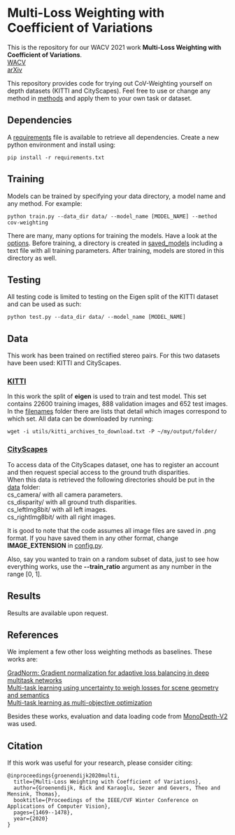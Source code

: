 # Multi-Loss Weighting with Coefficient of Variations
This is the repository for our WACV 2021 work **Multi-Loss Weighting with Coefficient of Variations**. \
[WACV](https://openaccess.thecvf.com/content/WACV2021/papers/Groenendijk_Multi-Loss_Weighting_With_Coefficient_of_Variations_WACV_2021_paper.pdf) \
[arXiv](https://arxiv.org/abs/2009.01717)

This repository provides code for trying out CoV-Weighting yourself on depth datasets (KITTI and CityScapes). Feel free to use or change any method in [methods](methods/) and apply them to your own task or dataset.

## Dependencies
A [requirements](requirements.txt) file is available to retrieve all dependencies. Create a new python environment and install using:
```shell
pip install -r requirements.txt
``` 

## Training
Models can be trained by specifying your data directory, a model name and any method. For example:
```shell
python train.py --data_dir data/ --model_name [MODEL_NAME] --method cov-weighting
```
There are many, many options for training the models. Have a look at the [options](options/).
Before training, a directory is created in [saved_models](saved_models/) including a text file with all training parameters. After training, models are stored in this directory as well.

## Testing  
All testing code is limited to testing on the Eigen split of the KITTI dataset and can be used as such:
```shell
python test.py --data_dir data/ --model_name [MODEL_NAME]
```

## Data
This work has been trained on rectified stereo pairs. For this two datasets have been used: KITTI and CityScapes.
### [KITTI](http://www.cvlibs.net/datasets/kitti/raw_data.php)
In this work the split of **eigen** is used to train and test model. This set contains 22600 training images, 888 validation images and 652 test images.  
In the [filenames](utils/filenames) folder there are lists that detail which images correspond to which set. All data can be downloaded by running:
```shell
wget -i utils/kitti_archives_to_download.txt -P ~/my/output/folder/
```

### [CityScapes](https://www.cityscapes-dataset.com)
To access data of the CityScapes dataset, one has to register an account and then request special access to the ground truth disparities.  
When this data is retrieved the following directories should be put in the [data](data/) folder:  
cs_camera/ with all camera parameters.  
cs_disparity/ with all ground truth disparities.  
cs_leftImg8bit/ with all left images.  
cs_rightImg8bit/ with all right images.

It is good to note that the code assumes all image files are saved in .png format. If you have saved them in any other format, change **IMAGE_EXTENSION** in [config.py](config.py). 

Also, say you wanted to train on a random subset of data, just to see how everything works, use the **--train_ratio** argument as any number in the range [0, 1].

## Results
Results are available upon request.

## References
We implement a few other loss weighting methods as baselines. These works are:

[GradNorm: Gradient normalization for adaptive loss balancing in deep multitask networks](http://proceedings.mlr.press/v80/chen18a.html)  
[Multi-task learning using uncertainty to weigh losses for scene geometry and semantics](https://openaccess.thecvf.com/content_cvpr_2018/papers/Kendall_Multi-Task_Learning_Using_CVPR_2018_paper.pdf)  
[Multi-task learning as multi-objective optimization](http://papers.nips.cc/paper/7334-multi-task-learning-as-multi-objective-optimization)

Besides these works, evaluation and data loading code from [MonoDepth-V2](https://github.com/nianticlabs/monodepth2) was used.

## Citation
If this work was useful for your research, please consider citing:
```
@inproceedings{groenendijk2020multi,
  title={Multi-Loss Weighting with Coefficient of Variations},
  author={Groenendijk, Rick and Karaoglu, Sezer and Gevers, Theo and Mensink, Thomas},
  booktitle={Proceedings of the IEEE/CVF Winter Conference on Applications of Computer Vision},
  pages={1469--1478},
  year={2020}
}
```

